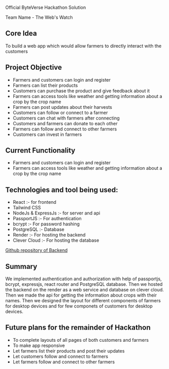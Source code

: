 Official ByteVerse Hackathon Solution

Team Name - The Web's Watch 

## Core Idea
To build a web app which would allow farmers to directly interact with the customers

## Project Objective
- Farmers and customers can login and register
- Farmers can list their products
- Customers can purchase the product and give feedback about it
- Farmers can access tools  like weather and getting information about a crop by the crop name
- Farmers can post updates about their harvests
- Customers can follow or connect to a farmer
- Customers can chat with farmers after connecting
- Customers and farmers can donate to each other
- Farmers can follow and connect to other farmers
- Customers can invest in farmers

## Current Functionality
- Farmers and customers can login and register
- Farmers can access tools  like weather and getting information about a crop by the crop name

## Technologies and tool being used:
- React :- for frontend
- Tailwind CSS
- NodeJs & ExpressJs :- for server and api
- PassportJS :- For authentication
- bcrypt :- For password hashing
- PostgreSQL :- Database
- Render :- For hosting the backend
- Clever Cloud :- For hosting the database

[Github repository of Backend](https://github.com/rshakash/angkor-backend)

## Summary
We implemented authentication and authorization with help of passportjs, bcrypt, expressjs, react router and PostgreSQL database. Then we hosted the backend on the render as a web service and database on clever cloud. Then we made the api for getting the information about crops with their names. Then we designed the layout for different components of farmers for desktop devices and for few componets of customers for desktop devices. 

## Future plans for the remainder of Hackathon
- To complete layouts of all pages of both customers and farmers
- To make app responsive
- Let farmers list their products and post their updates
- Let customers follow and connect to farmers
- Let farmers follow and connect to other farmers